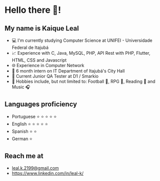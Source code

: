# Hello there 👋!


## **My name is Kaique Leal**

- :computer: I'm currently studying Computer Science at UNIFEI - Universidade Federal de Itajubá
- :chart_with_upwards_trend: Experience with C, Java, MySQL, PHP, API Rest with PHP, Flutter, HTML, CSS and Javascript
- :globe_with_meridians: Experience in Computer Network
- :page_with_curl: 6 month intern on IT Department of Itajubá's City Hall
- 💎 Current Junior QA Tester at D1 / Smarkio
- :bookmark: Hobbies include, but not limited to: Football :football:, RPG :game_die:, Reading :book: and Music :headphones:


## Languages proficiency
- Portuguese :star: :star: :star: :star: :star: 
- English :star: :star: :star: :star: :star:
- Spanish :star: :star:
- German :star:

## Reach me at
- leal.k.2199@gmail.com
- https://www.linkedin.com/in/leal-k/
<!---
leal-k/leal-k is a ✨ special ✨ repository because its `README.md` (this file) appears on your GitHub profile.
You can click the Preview link to take a look at your changes.
--->
